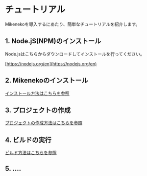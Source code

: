 # チュートリアル

Mikenekoを導入するにあたり、簡単なチュートリアルを紹介します。

## 1. Node.jS(NPM)のインストール

Node.jsはこちらからダウンロードしてインストールを行ってください。

[https://nodejs.org/en](https://nodejs.org/en)

## 2. Mikenekoのインストール

[インストール方法はこちらを参照](installation.md)

## 3. プロジェクトの作成

[プロジェクトの作成方法はこちらを参照](create.md)

## 4. ビルドの実行

[ビルド方法はこちらを参照](build.md)

## 5. ....